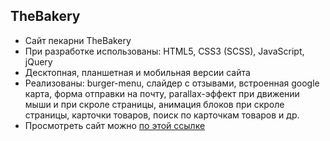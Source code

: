 ## TheBakery

- Сайт пекарни TheBakery
- При разработке использованы: HTML5, CSS3 (SCSS), JavaScript, jQuery
- Десктопная, планшетная и мобильная версии сайта
- Реализованы: burger-menu, слайдер с отзывами, встроенная google карта, форма отправки на почту, parallax-эффект при движении мыши и при скроле страницы, анимация блоков при скроле страницы, карточки товаров, поиск по карточкам товаров и др. 
- Просмотреть сайт можно [по этой ссылке](https://chumakkat.github.io/TheBakery/)
